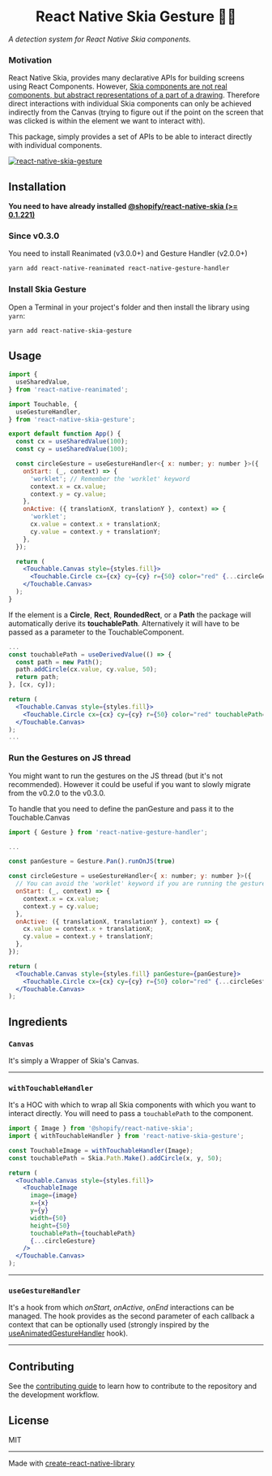 <h1 align="center">
React Native Skia Gesture 🤌🏽
</h1>

_A detection system for React Native Skia components._

### Motivation

React Native Skia, provides many declarative APIs for building screens using React Components. However, [Skia components are not real components, but abstract representations of a part of a drawing](https://github.com/Shopify/react-native-skia/issues/513#issuecomment-1290126304).
Therefore direct interactions with individual Skia components can only be achieved indirectly from the Canvas (trying to figure out if the point on the screen that was clicked is within the element we want to interact with).

This package, simply provides a set of APIs to be able to interact directly with individual components.


<a href="https://github.com/enzomanuelmangano/react-native-skia-gesture"> 
  <img src="https://raw.githubusercontent.com/enzomanuelmangano/react-native-skia-gesture/main/.assets/demo.gif" title="react-native-skia-gesture">
</a>


## Installation

**You need to have already installed [@shopify/react-native-skia (>= 0.1.221)](https://shopify.github.io/react-native-skia/docs/getting-started/installation)**

### Since v0.3.0

You need to install Reanimated (v3.0.0+) and Gesture Handler (v2.0.0+)

```sh
yarn add react-native-reanimated react-native-gesture-handler
```

### Install Skia Gesture

Open a Terminal in your project's folder and then install the library using `yarn`:

```sh
yarn add react-native-skia-gesture
```

## Usage

```jsx
import {
  useSharedValue,
} from 'react-native-reanimated';

import Touchable, {
  useGestureHandler,
} from 'react-native-skia-gesture';

export default function App() {
  const cx = useSharedValue(100);
  const cy = useSharedValue(100);

  const circleGesture = useGestureHandler<{ x: number; y: number }>({
    onStart: (_, context) => {
      'worklet'; // Remember the 'worklet' keyword
      context.x = cx.value;
      context.y = cy.value;
    },
    onActive: ({ translationX, translationY }, context) => {
      'worklet';
      cx.value = context.x + translationX;
      cy.value = context.y + translationY;
    },
  });

  return (
    <Touchable.Canvas style={styles.fill}>
      <Touchable.Circle cx={cx} cy={cy} r={50} color="red" {...circleGesture} />
    </Touchable.Canvas>
  );
}
```

If the element is a **Circle**, **Rect**, **RoundedRect**, or a **Path** the package will automatically derive its **touchablePath**. Alternatively it will have to be passed as a parameter to the TouchableComponent.

```jsx
...
const touchablePath = useDerivedValue(() => {
  const path = new Path();
  path.addCircle(cx.value, cy.value, 50);
  return path;
}, [cx, cy]);

return (
  <Touchable.Canvas style={styles.fill}>
    <Touchable.Circle cx={cx} cy={cy} r={50} color="red" touchablePath={touchablePath} {...circleGesture} />
  </Touchable.Canvas>
);
...
```

### Run the Gestures on JS thread

You might want to run the gestures on the JS thread (but it's not recommended).
However it could be useful if you want to slowly migrate from the v0.2.0 to the v0.3.0.

To handle that you need to define the panGesture and pass it to the Touchable.Canvas

```jsx
import { Gesture } from 'react-native-gesture-handler';

...

const panGesture = Gesture.Pan().runOnJS(true)

const circleGesture = useGestureHandler<{ x: number; y: number }>({
  // You can avoid the 'worklet' keyword if you are running the gesture on JS thread
  onStart: (_, context) => {
    context.x = cx.value;
    context.y = cy.value;
  },
  onActive: ({ translationX, translationY }, context) => {
    cx.value = context.x + translationX;
    cy.value = context.y + translationY;
  },
});

return (
  <Touchable.Canvas style={styles.fill} panGesture={panGesture}>
    <Touchable.Circle cx={cx} cy={cy} r={50} color="red" {...circleGesture} />
  </Touchable.Canvas>
);

```

## Ingredients

### `Canvas`

It's simply a Wrapper of Skia's Canvas.

---

### `withTouchableHandler`

It's a HOC with which to wrap all Skia components with which you want to interact directly. You will need to pass a `touchablePath` to the component.

```jsx
import { Image } from '@shopify/react-native-skia';
import { withTouchableHandler } from 'react-native-skia-gesture';

const TouchableImage = withTouchableHandler(Image);
const touchablePath = Skia.Path.Make().addCircle(x, y, 50);

return (
  <Touchable.Canvas style={styles.fill}>
    <TouchableImage
      image={image}
      x={x}
      y={y}
      width={50}
      height={50}
      touchablePath={touchablePath}
      {...circleGesture}
    />
  </Touchable.Canvas>
);
```

---

### `useGestureHandler`

It's a hook from which _onStart_, _onActive_, _onEnd_ interactions can be managed. The hook provides as the second parameter of each callback a context that can be optionally used (strongly inspired by the [useAnimatedGestureHandler](https://docs.swmansion.com/react-native-reanimated/docs/2.3.x/api/hooks/useAnimatedGestureHandler/) hook).

---

## Contributing

See the [contributing guide](CONTRIBUTING.md) to learn how to contribute to the repository and the development workflow.

## License

MIT

---

Made with [create-react-native-library](https://github.com/callstack/react-native-builder-bob)
